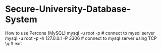 # Secure-University-Database-System
How to use Percona (MySQL)
mysql -u root -p                          # connect to mysql server
mysql -u root -p -h 127.0.0.1 -P 3306     # connect to mysql server using TCP
\q                                         # exit


